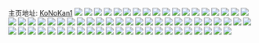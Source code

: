 主页地址: [KoNoKan1](https://weibo.com/u/5885556925) 
![](https://wx4.sinaimg.cn/mw2000/006qjcdvly1h9kq9sy60rj31sc2dse81.jpg) 
![](https://wx4.sinaimg.cn/mw2000/006qjcdvly1h9kq9r6mhtj31sc2dsb2a.jpg) 
![](https://wx4.sinaimg.cn/mw2000/006qjcdvly1h9kq9tot63j31sc2ds7wh.jpg) 
![](https://wx4.sinaimg.cn/mw2000/006qjcdvly1h9kq9ooh8hj31sc2dsb29.jpg) 
![](https://wx4.sinaimg.cn/mw2000/006qjcdvly1h9gzsae6vfj30u01hcndu.jpg) 
![](https://wx4.sinaimg.cn/mw2000/006qjcdvly1h8wo7e80wjj30wi1l6an5.jpg) 
![](https://wx4.sinaimg.cn/mw2000/006qjcdvly1h8wo7evnmrj30wi1fqdsa.jpg) 
![](https://wx4.sinaimg.cn/mw2000/006qjcdvly1h8r1x2uugrj31sc2ds4qp.jpg) 
![](https://wx4.sinaimg.cn/mw2000/006qjcdvly1h8r1x4c93qj31sc2ds1kx.jpg) 
![](https://wx4.sinaimg.cn/mw2000/006qjcdvly1h8r1x6am6aj31sc2dsb29.jpg) 
![](https://wx4.sinaimg.cn/mw2000/006qjcdvly1h8r1x7s67cj31sc2ds1iv.jpg) 
![](https://wx4.sinaimg.cn/mw2000/006qjcdvly1h8pqeu5bp6j31sc2ds4qg.jpg) 
![](https://wx4.sinaimg.cn/mw2000/006qjcdvly1h8mh7le41xj32492tox6p.jpg) 
![](https://wx4.sinaimg.cn/mw2000/006qjcdvly1h8gprxc5qsj31v22hf1l0.jpg) 
![](https://wx4.sinaimg.cn/mw2000/006qjcdvly1h8gpseurajj32c0340e86.jpg) 
![](https://wx4.sinaimg.cn/mw2000/006qjcdvly1h888c27bnzj30wi1yckjl.jpg) 
![](https://wx4.sinaimg.cn/mw2000/006qjcdvly1h888c57dmcj30wi1yckjl.jpg) 
![](https://wx4.sinaimg.cn/mw2000/006qjcdvly1h7vhvepuayj32c0340qv5.jpg) 
![](https://wx4.sinaimg.cn/mw2000/006qjcdvly1h7vhvfyzxxj32c0340b29.jpg) 
![](https://wx4.sinaimg.cn/mw2000/006qjcdvly1h7vhvl0m46j32c0340hdt.jpg) 
![](https://wx4.sinaimg.cn/mw2000/006qjcdvly1h7vhw93xubj32422zonpg.jpg) 
![](https://wx4.sinaimg.cn/mw2000/006qjcdvly1h7vhwe36daj32c0340e85.jpg) 
![](https://wx4.sinaimg.cn/mw2000/006qjcdvly1h7vhwgkj2wj30wi1ycnpd.jpg) 
![](https://wx4.sinaimg.cn/mw2000/006qjcdvly1h7vhwjaoqcj30wi1ycwu3.jpg) 
![](https://wx4.sinaimg.cn/mw2000/006qjcdvly1h7r38abth7j31sc2dsu0x.jpg) 
![](https://wx4.sinaimg.cn/mw2000/006qjcdvly1h7r38c9p8pj31sc2dskjl.jpg) 
![](https://wx4.sinaimg.cn/mw2000/006qjcdvly1h7piiudfhbj30wi1ycwq1.jpg) 
![](https://wx4.sinaimg.cn/mw2000/006qjcdvly1h73wlv27pjj31sc2dshdt.jpg) 
![](https://wx4.sinaimg.cn/mw2000/006qjcdvly1h73wltow1xj31sc2dsaef.jpg) 
![](https://wx4.sinaimg.cn/mw2000/006qjcdvly1h71773z1x3j317r1mcq73.jpg) 
![](https://wx4.sinaimg.cn/mw2000/006qjcdvly1h71771bfh6j31kw2dcwi4.jpg) 
![](https://wx4.sinaimg.cn/mw2000/006qjcdvly1h6r2lhjzcbj32dc1kw13l.jpg) 
![](https://wx4.sinaimg.cn/mw2000/006qjcdvly1h6r2li4vknj32dc1kwkjl.jpg) 
![](https://wx4.sinaimg.cn/mw2000/006qjcdvly1h6r2limp70j31kw2dcwl4.jpg) 
![](https://wx4.sinaimg.cn/mw2000/006qjcdvly1h6r2lj5kj0j31kw2dcb29.jpg) 
![](https://wx4.sinaimg.cn/mw2000/006qjcdvly1h6r2ljq4mgj32dc1kwb29.jpg) 
![](https://wx4.sinaimg.cn/mw2000/006qjcdvly1h6r2lkbc7mj32c0340424.jpg) 
![](https://wx4.sinaimg.cn/mw2000/006qjcdvly1h6r2lkxcbdj31kw2dce81.jpg) 
![](https://wx4.sinaimg.cn/mw2000/006qjcdvly1h6r2ll9os4j30wi1ycdqb.jpg) 
![](https://wx4.sinaimg.cn/mw2000/006qjcdvly1h6cxh2mww9j316o1kwk97.jpg) 
![](https://wx4.sinaimg.cn/mw2000/006qjcdvly1h6cxh5pwu5j316o1kwgnc.jpg) 
![](https://wx4.sinaimg.cn/mw2000/006qjcdvly1h6cxh8bn0fj316o1kwq4z.jpg) 
![](https://wx4.sinaimg.cn/mw2000/006qjcdvly1h6cxhaqr4fj316o1kwmz4.jpg) 
![](https://wx4.sinaimg.cn/mw2000/006qjcdvly1h6cxgzl16hj30wh17amyu.jpg) 
![](https://wx4.sinaimg.cn/mw2000/006qjcdvly1h6c7ehayvqj31kw2dc1kx.jpg) 
![](https://wx4.sinaimg.cn/mw2000/006qjcdvly1h6c7ecfwpqj31kw2dc40p.jpg) 
![](https://wx4.sinaimg.cn/mw2000/006qjcdvly1h6c7ee63jhj31kw2dc4qp.jpg) 
![](https://wx4.sinaimg.cn/mw2000/006qjcdvly1h6c7e9dwlnj32dc1kwjxf.jpg) 
![](https://wx4.sinaimg.cn/mw2000/006qjcdvly1h6c7efw2i2j31kw2dc0yf.jpg) 
![](https://wx4.sinaimg.cn/mw2000/006qjcdvly1h6c7eg9r6zj30nm0zg489.jpg) 
![](https://wx4.sinaimg.cn/mw2000/006qjcdvly1h64suw11ywj32c03404qr.jpg) 
![](https://wx4.sinaimg.cn/mw2000/006qjcdvly1h61dii4f7yj30wi1yc4qp.jpg) 
![](https://wx4.sinaimg.cn/mw2000/006qjcdvly1h61dij5ewvj30wi1ycdya.jpg) 
![](https://wx4.sinaimg.cn/mw2000/006qjcdvly1h608m5ot7jj31ni27d10j.jpg) 
![](https://wx4.sinaimg.cn/mw2000/006qjcdvly1h608m4359bj32c0340hdu.jpg) 
![](https://wx4.sinaimg.cn/mw2000/006qjcdvly1h608lru8dpj32c0340h0j.jpg) 
![](https://wx4.sinaimg.cn/mw2000/006qjcdvly1h608lug17kj32c0340avv.jpg) 
![](https://wx4.sinaimg.cn/mw2000/006qjcdvly1h608m0jdz6j31qx2md1ky.jpg) 
![](https://wx4.sinaimg.cn/mw2000/006qjcdvly1h608lyl39pj32c0340e83.jpg) 
![](https://wx4.sinaimg.cn/mw2000/006qjcdvly1h608m2pn02j31ps2adhdv.jpg) 
![](https://wx4.sinaimg.cn/mw2000/006qjcdvly1h608m69ublj316o1kw0z7.jpg) 
![](https://wx4.sinaimg.cn/mw2000/006qjcdvly1h608n2fomwj32092oc7wi.jpg) 
![](https://wx4.sinaimg.cn/mw2000/006qjcdvly1h5tlyqncsij31sc2ds4qp.jpg) 
![](https://wx4.sinaimg.cn/mw2000/006qjcdvly1h5tlyrfl0fj31sc2dstyf.jpg) 
![](https://wx4.sinaimg.cn/mw2000/006qjcdvly1h5q6b5v1agj316o1kw4qp.jpg) 
![](https://wx4.sinaimg.cn/mw2000/006qjcdvly1h5q6ayqnfxj32c0340u11.jpg) 

